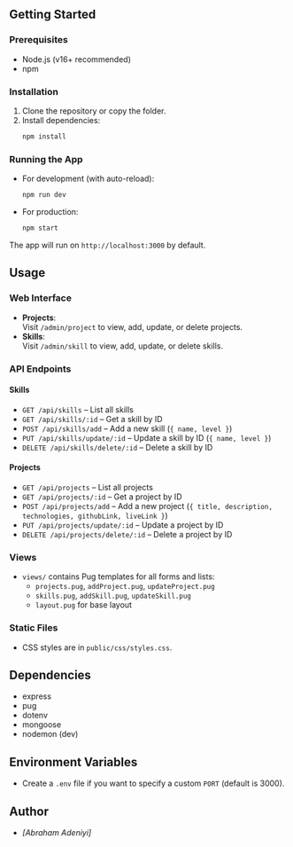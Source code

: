 
## Getting Started

### Prerequisites

- Node.js (v16+ recommended)
- npm

### Installation

1. Clone the repository or copy the folder.
2. Install dependencies:
   ```bash
   npm install
   ```

### Running the App

- For development (with auto-reload):
  ```bash
  npm run dev
  ```
- For production:
  ```bash
  npm start
  ```

The app will run on `http://localhost:3000` by default.

## Usage

### Web Interface

- **Projects**:  
  Visit `/admin/project` to view, add, update, or delete projects.
- **Skills**:  
  Visit `/admin/skill` to view, add, update, or delete skills.

### API Endpoints

#### Skills

- `GET /api/skills` – List all skills
- `GET /api/skills/:id` – Get a skill by ID
- `POST /api/skills/add` – Add a new skill (`{ name, level }`)
- `PUT /api/skills/update/:id` – Update a skill by ID (`{ name, level }`)
- `DELETE /api/skills/delete/:id` – Delete a skill by ID

#### Projects

- `GET /api/projects` – List all projects
- `GET /api/projects/:id` – Get a project by ID
- `POST /api/projects/add` – Add a new project (`{ title, description, technologies, githubLink, liveLink }`)
- `PUT /api/projects/update/:id` – Update a project by ID
- `DELETE /api/projects/delete/:id` – Delete a project by ID

### Views

- `views/` contains Pug templates for all forms and lists:
  - `projects.pug`, `addProject.pug`, `updateProject.pug`
  - `skills.pug`, `addSkill.pug`, `updateSkill.pug`
  - `layout.pug` for base layout

### Static Files

- CSS styles are in `public/css/styles.css`.

## Dependencies

- express
- pug
- dotenv
- mongoose
- nodemon (dev)

## Environment Variables

- Create a `.env` file if you want to specify a custom `PORT` (default is 3000).

## Author

- _[Abraham Adeniyi]_
